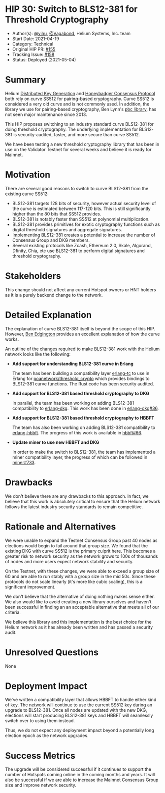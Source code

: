 # HIP 30: Switch to BLS12-381 for Threshold Cryptography

- Author(s): [@vihu](http://github.com/vihu), [@Vagabond](https://github.com/vagabond/), Helium
  Systems, Inc. team
- Start Date: 2021-04-19
- Category: Technical
- Original HIP PR: [#155](https://github.com/helium/HIP/pull/155)
- Tracking Issue: [#158](https://github.com/helium/HIP/issues/158)
- Status: Deployed (2021-05-04)

# Summary

Helium [Distributed Key Generation](https://github.com/helium/erlang-dkg) and
[Honeybadger Consensus Protocol](https://github.com/helium/erlang-hbbft) both rely on curve SS512
for pairing-based cryptography. Curve SS512 is considered a very old curve and is not commonly used.
In addition, the library we use for pairing-based cryptography, Ben Lynn's
[pbc library](https://crypto.stanford.edu/pbc/thesis.html), has not seen major maintenance
since 2013.

This HIP proposes switching to an industry standard curve BLS12-381 for doing threshold
cryptography. The underlying implementation for BLS12-381 is security-audited, faster, and more
secure than curve SS512.

We have been testing a new threshold cryptography library that has been in use on the Validator
Testnet for several weeks and believe it is ready for Mainnet.

# Motivation

There are several good reasons to switch to curve BLS12-381 from the existing curve SS512:

- BLS12-381 targets 128 bits of security, however actual security level of the curve is estimated
  between 117-120 bits. This is still significantly higher than the 80 bits that SS512 provides.
- BLS12-381 is notably faster than SS512 at polynomial multiplication.
- BLS12-381 provides primitives for exotic cryptography functions such as digital threshold
  signatures and aggregate signatures.
- Implementing BLS12-381 creates a potential to increase the number of Consensus Group and DKG
  members.
- Several existing protocols like Zcash, Ethereum 2.0, Skale, Algorand, Dfinity, Chia, etc use
  BLS12-381 to perform digital signatures and threshold cryptography.

# Stakeholders

This change should not affect any current Hotspot owners or HNT holders as it is a purely backend
change to the network.

# Detailed Explanation

The explanation of curve BLS12-381 itself is beyond the scope of this HIP. However,
[Ben Edgington](https://hackmd.io/@benjaminion/bls12-381) provides an excellent explanation of how
the curve works.

An outline of the changes required to make BLS12-381 work with the Helium network looks like the
following:

- **Add support for understanding BLS12-381 curve in Erlang**

  The team has been building a compatibility layer [erlang-tc](https://github.com/helium/erlang-tc)
  to use in Erlang for [poanetwork/threshold_crypto](https://github.com/poanetwork/threshold_crypto)
  which provides bindings to BLS12-381 curve functions. The Rust code has been security audited.

- **Add support for BLS12-381 based threshold cryptography to DKG**

  In parallel, the team has been working on adding BLS12-381 compatibility to
  [erlang-dkg](https://github.com/helium/erlang-dkg). This work has been done in
  [erlang-dkg#36](https://github.com/helium/erlang-dkg/pull/36).

- **Add support for BLS12-381 based threshold cryptography to HBBFT**

  The team has also been working on adding BLS12-381 compatibility to
  [erlang-hbbft](https://github.com/helium/erlang-hbbft). The progress of this work is available in
  [hbbft#66](https://github.com/helium/erlang-hbbft/pull/66).

- **Update miner to use new HBBFT and DKG**

  In order to make the switch to BLS12-381, the team has implemented a miner compatibility layer,
  the progress of which can be followed in [miner#733](https://github.com/helium/miner/pull/733).

# Drawbacks

We don't believe there are any drawbacks to this approach. In fact, we believe that this work is
absolutely critical to ensure that the Helium network follows the latest industry security standards
to remain competitive.

# Rationale and Alternatives

We were unable to expand the Testnet Consensus Group past 40 nodes as elections would begin to fail
around that group size. We found that the existing DKG with curve SS512 is the primary culprit here.
This becomes a greater risk to network security as the network grows to 100s of thousands of nodes
and more users expect network stability and security.

On the Testnet, with these changes, we were able to exceed a group size of 60 and are able to run
stably with a group size in the mid 50s. Since these protocols do not scale linearly (it's more like
cubic scaling), this is a significant improvement.

We don't believe that the alternative of doing nothing makes sense either. We also would like to
avoid creating a new library ourselves and haven't been successful in finding an an acceptable
alternative that meets all of our criteria.

We believe this library and this implementation is the best choice for the Helium network as it has
already been written and has passed a security audit.

# Unresolved Questions

None

# Deployment Impact

We've written a compatibility layer that allows HBBFT to handle either kind of key. The network will
continue to use the current SS512 key during an upgrade to BLS12-381. Once all nodes are updated
with the new DKG, elections will start producing BLS12-381 keys and HBBFT will seamlessly switch
over to using them instead.

Thus, we do not expect any deployment impact beyond a potentially long election epoch as the network
upgrades.

# Success Metrics

The upgrade will be considered successful if it continues to support the number of Hotspots coming
online in the coming months and years. It will also be successful if we are able to increase the
Mainnet Consensus Group size and improve network security.
